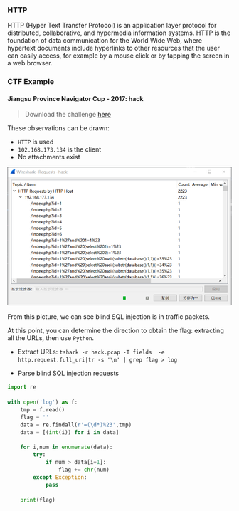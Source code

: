 ### HTTP


HTTP (Hyper Text Transfer Protocol) is an application layer protocol for distributed, collaborative, and hypermedia information systems. HTTP is the foundation of data communication for the World Wide Web, where hypertext documents include hyperlinks to other resources that the user can easily access, for example by a mouse click or by tapping the screen in a web browser.


### CTF Example


#### Jiangsu Province Navigator Cup - 2017: hack


> Download the challenge [here](https://github.com/ctf-wiki/ctf-challenges/blob/master/misc/cap/%E6%B1%9F%E8%8B%8F%E7%9C%81%E9%A2%86%E8%88%AA%E6%9D%AF-2017-hack/hack.pcap)

These observations can be drawn:

- `HTTP` is used
- `102.168.173.134` is the client
- No attachments exist


![linghang_hack](./figure/linghang_hack.png)


From this picture, we can see blind SQL injection is in traffic packets.


At this point, you can determine the direction to obtain the flag: extracting all the URLs, then use `Python`.

- Extract URLs: `tshark -r hack.pcap -T fields  -e http.request.full_uri|tr -s '\n' | grep flag > log`

- Parse blind SQL injection requests


```python
import re

with open('log') as f:
    tmp = f.read()
    flag = ''
    data = re.findall(r'=(\d*)%23',tmp)
    data = [(int(i)) for i in data]

    for i,num in enumerate(data):
        try:
            if num > data[i+1]:    
                flag += chr(num)
        except Exception:
            pass

    print(flag)
```

